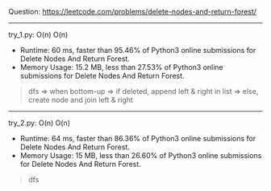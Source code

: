 Question: https://leetcode.com/problems/delete-nodes-and-return-forest/

---

try_1.py: O(n) O(n)

* Runtime: 60 ms, faster than 95.46% of Python3 online submissions for Delete Nodes And Return Forest.
* Memory Usage: 15.2 MB, less than 27.53% of Python3 online submissions for Delete Nodes And Return Forest.

> dfs => when bottom-up 
> => if deleted, append left & right in list
> => else, create node and join left & right

---

try_2.py: O(n) O(n)

* Runtime: 64 ms, faster than 86.36% of Python3 online submissions for Delete Nodes And Return Forest.
* Memory Usage: 15 MB, less than 26.60% of Python3 online submissions for Delete Nodes And Return Forest.

> dfs
